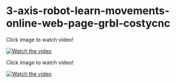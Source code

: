 # 3-axis-robot-learn-movements-online-web-page-grbl-costycnc

Click image to watch video!

[![Watch the video](https://img.youtube.com/vi/OY3z75zqwP8/hqdefault.jpg)](https://www.youtube.com/embed/OY3z75zqwP8)

Click image to watch video!

[![Watch the video](https://img.youtube.com/vi/RiZj7So3t-4/hqdefault.jpg)](https://www.youtube.com/embed/RiZj7So3t-4)


